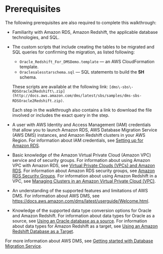 # Prerequisites<a name="chap-rdsoracle2redshift.prerequisites"></a>

The following prerequisites are also required to complete this walkthrough:
+ Familiarity with Amazon RDS, Amazon Redshift, the applicable database technologies, and SQL\.
+ The custom scripts that include creating the tables to be migrated and SQL queries for confirming the migration, as listed following:
  +  `Oracle_Redshift_For_DMSDemo.template` — an AWS CloudFormation template\.
  +  `Oraclesalesstarschema.sql` — SQL statements to build the **SH** schema\.

    These scripts are available at the following link: ` [dms\-sbs\-RDSOracle2Redshift\.zip](http://docs.aws.amazon.com/dms/latest/sbs/samples/dms-sbs-RDSOracle2Redshift.zip) `\.

    Each step in the walkthrough also contains a link to download the file involved or includes the exact query in the step\.
+ A user with AWS Identity and Access Management \(IAM\) credentials that allow you to launch Amazon RDS, AWS Database Migration Service \(AWS DMS\) instances, and Amazon Redshift clusters in your AWS Region\. For information about IAM credentials, see [Setting up for Amazon RDS](https://docs.aws.amazon.com/AmazonRDS/latest/UserGuide/CHAP_SettingUp.html#CHAP_SettingUp.IAM)\.
+ Basic knowledge of the Amazon Virtual Private Cloud \(Amazon VPC\) service and of security groups\. For information about using Amazon VPC with Amazon RDS, see [Virtual Private Clouds \(VPCs\) and Amazon RDS](https://docs.aws.amazon.com/AmazonRDS/latest/UserGuide/USER_VPC.html)\. For information about Amazon RDS security groups, see [Amazon RDS Security Groups](https://docs.aws.amazon.com/AmazonRDS/latest/UserGuide/Overview.RDSSecurityGroups.html)\. For information about using Amazon Redshift in a VPC, see [Managing Clusters in an Amazon Virtual Private Cloud \(VPC\)](https://docs.aws.amazon.com/redshift/latest/mgmt/managing-clusters-vpc.html)\.
+ An understanding of the supported features and limitations of AWS DMS\. For information about AWS DMS, see [https://docs\.aws\.amazon\.com/dms/latest/userguide/Welcome\.html](https://docs.aws.amazon.com/dms/latest/userguide/Welcome.html)\.
+ Knowledge of the supported data type conversion options for Oracle and Amazon Redshift\. For information about data types for Oracle as a source, see [Using an Oracle database as a source](https://docs.aws.amazon.com/dms/latest/userguide/CHAP_Source.Oracle.html)\. For information about data types for Amazon Redshift as a target, see [Using an Amazon Redshift Database as a Target](https://docs.aws.amazon.com/dms/latest/userguide/CHAP_Target.Redshift.html)\.

For more information about AWS DMS, see [Getting started with Database Migration Service](https://docs.aws.amazon.com/dms/latest/userguide/CHAP_GettingStarted.html)\.